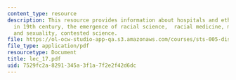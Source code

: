 ```yaml
---
content_type: resource
description: This resource provides information about hospitals and ethnic anxiety
  in 19th century, the emergence of racial science,  racial medicine, medicine, gender,
  and sexuality, contested science.
file: https://ol-ocw-studio-app-qa.s3.amazonaws.com/courses/sts-005-disease-and-society-in-america-fall-2005/7529fc2a8291345a3f1a7f2e2f42d6dc_lec_17.pdf
file_type: application/pdf
resourcetype: Document
title: lec_17.pdf
uid: 7529fc2a-8291-345a-3f1a-7f2e2f42d6dc
---
```

